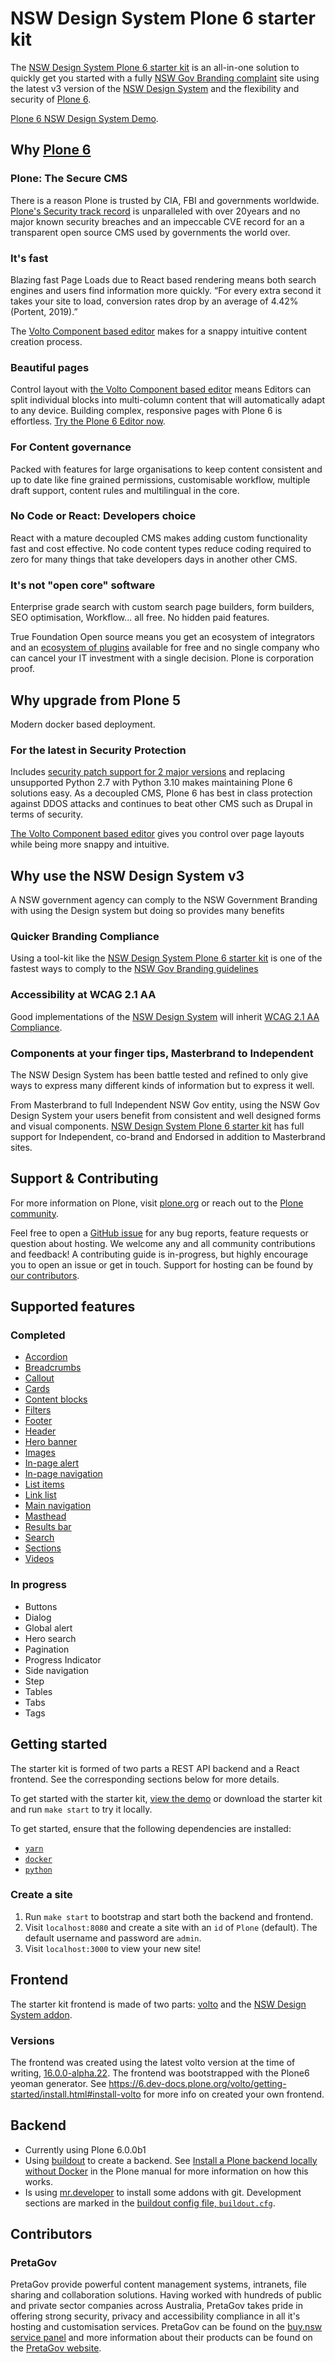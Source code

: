 # NSW Design System Plone 6 starter kit

The [NSW Design System Plone 6 starter kit](https://digitalnsw.pretagov.com.au/) is an all-in-one solution to quickly get you started with a fully [NSW Gov Branding complaint](https://www.nsw.gov.au/branding/nsw-government-brand-framework)
site using the latest v3 version of the [NSW Design System](https://github.com/digitalnsw/nsw-design-system) and the flexibility and security of [Plone 6](https://plone.org/what-is-plone/plone/plone-6).

[Plone 6 NSW Design System Demo](https://digitalnsw.pretagov.com.au/).


## Why [Plone 6](https://plone.org/what-is-plone/plone/plone-6)

### Plone: The Secure CMS

There is a reason Plone is trusted by CIA, FBI and governments worldwide. [Plone's Security track record](https://plone.org/security) is unparalleled with over 20years and no major known security breaches and an impeccable CVE record for an
a transparent open source CMS used by governments the world over.


### It's fast

Blazing fast Page Loads due to React based rendering means both search engines and users find information more quickly. “For every extra second it takes your site to load, conversion rates drop by an average of 4.42% (Portent, 2019).”

The [Volto Component based editor](https://plone.org/what-is-plone/plone/plone-6) makes for a snappy intuitive content creation process.

### Beautiful pages

Control layout with [the Volto Component based editor](https://plone.org/what-is-plone/plone/plone-6) means Editors can split individual blocks into multi-column content that will automatically adapt to any device. Building complex, responsive pages with Plone 6 is effortless.
[Try the Plone 6 Editor now](https://6.demo.plone.org/).

### For Content governance

Packed with features for large organisations to keep content consistent and up to date like fine grained permissions, customisable workflow, multiple draft support, content rules and multilingual in the core.

### No Code or React: Developers choice

React with a mature decoupled CMS makes adding custom functionality fast and cost effective. No code content types reduce coding required to zero for many things that take developers days in another other CMS.

### It's not "open core" software

Enterprise grade search with custom search page builders, form builders, SEO optimisation, Workflow... all free. No hidden paid features.

True Foundation Open source means you get an ecosystem of integrators and an [ecosystem of plugins](https://plone.org/download/add-ons) available for free and no single company who can cancel your IT investment with a single decision. Plone is corporation proof.



## Why upgrade from Plone 5

Modern docker based deployment.

### For the latest in Security Protection
Includes [security patch support for 2 major versions](https://plone.org/security/hotfixes/) and replacing unsupported Python 2.7 with Python 3.10 makes maintaining Plone 6 solutions easy. As a decoupled CMS, Plone 6 has best in class protection against DDOS attacks and continues to beat other CMS such as Drupal in terms of security.

[The Volto Component based editor](https://plone.org/what-is-plone/plone/plone-6) gives you control over page layouts
while being more snappy and intuitive.


## Why use the NSW Design System v3

A NSW government agency can comply to the NSW Government Branding with using the Design system 
but doing so provides many benefits
### Quicker Branding Compliance

Using a tool-kit like the [NSW Design System Plone 6 starter kit](https://digitalnsw.pretagov.com.au/) is one of the fastest ways to comply to the [NSW Gov Branding guidelines](https://www.nsw.gov.au/branding/nsw-government-brand-framework)

### Accessibility at WCAG 2.1 AA

Good implementations of the [NSW Design System](https://github.com/digitalnsw/nsw-design-system) will inherit [WCAG 2.1 AA Compliance](https://www.digital.nsw.gov.au/delivery/accessibility-and-inclusivity/accessibility-resources).

### Components at your finger tips, Masterbrand to Independent

The NSW Design System has been battle tested and refined to only give ways to express many different kinds of 
information but to express it well.

From Masterbrand to full Independent NSW Gov entity, using the NSW Gov Design System your users benefit from consistent and well designed forms and visual components. [NSW Design System Plone 6 starter kit](https://digitalnsw.pretagov.com.au/) has full support for Independent, co-brand and Endorsed in addition to Masterbrand sites.

## Support & Contributing

For more information on Plone, visit [plone.org](https://plone.org/) or reach out to the [Plone community](https://plone.org/community).

Feel free to open a [GitHub issue](https://github.com/pretagov/nsw-design-system-plone6-kit/issues) for any bug reports, feature requests or question about hosting. We welcome any and all community contributions and feedback! A contributing guide is in-progress, but highly encourage you to open an issue or get in touch. Support for hosting can be found by [our contributors](#contributors).

## Supported features

### Completed

- [Accordion](https://digitalnsw.pretagov.com.au/demo-pages/accordion)
- [Breadcrumbs](https://digitalnsw.pretagov.com.au/demo-pages)
- [Callout](https://digitalnsw.pretagov.com.au/demo-pages/callout)
- [Cards](https://digitalnsw.pretagov.com.au/demo-pages/cards)
- [Content blocks](https://digitalnsw.pretagov.com.au/demo-pages/content-blocks)
- [Filters](https://digitalnsw.pretagov.com.au/demo-pages/)
- [Footer](https://digitalnsw.pretagov.com.au/demo-pages/)
- [Header](https://digitalnsw.pretagov.com.au/demo-pages/)
- [Hero banner](https://digitalnsw.pretagov.com.au/demo-pages/hero-banner)
- [Images](https://digitalnsw.pretagov.com.au/demo-pages/images)
- [In-page alert](https://digitalnsw.pretagov.com.au/demo-pages/notifications)
- [In-page navigation](https://digitalnsw.pretagov.com.au/demo-pages/in-page-navigation)
- [List items](https://digitalnsw.pretagov.com.au/demo-pages/list-items)
- [Link list](https://digitalnsw.pretagov.com.au/demo-pages/link-list)
- [Main navigation](https://digitalnsw.pretagov.com.au/demo-pages)
- [Masthead](https://digitalnsw.pretagov.com.au/demo-pages)
- [Results bar](https://digitalnsw.pretagov.com.au/demo-pages/)
- [Search](https://digitalnsw.pretagov.com.au/demo-pages/search)
- [Sections](https://digitalnsw.pretagov.com.au/demo-pages/sections)
- [Videos](https://digitalnsw.pretagov.com.au/demo-pages/videos)

### In progress

- Buttons
- Dialog
- Global alert
- Hero search
- Pagination
- Progress Indicator
- Side navigation
- Step
- Tables
- Tabs
- Tags

## Getting started

The starter kit is formed of two parts a REST API backend and a React frontend. See the corresponding sections below for more details.

To get started with the starter kit, [view the demo](https://digitalnsw.pretagov.com.au/) or download the starter kit and run `make start` to try it locally.

To get started, ensure that the following dependencies are installed:

- [`yarn`](https://yarnpkg.com/getting-started/install)
- [`docker`](https://www.docker.com/)
- [`python`](https://www.python.org/)

### Create a site

1. Run `make start` to bootstrap and start both the backend and frontend.
2. Visit `localhost:8080` and create a site with an `id` of `Plone` (default). The default username and password are `admin`.
3. Visit `localhost:3000` to view your new site!

## Frontend

The starter kit frontend is made of two parts: [volto](https://plone.org/what-is-plone/volto) and the [NSW Design System addon](https://github.com/pretagov/nsw-design-system-plone6).

### Versions

The frontend was created using the latest volto version at the time of writing, [16.0.0-alpha.22](https://github.com/plone/volto/releases/tag/16.0.0-alpha.22). The frontend was bootstrapped with the Plone6 yeoman generator. See <https://6.dev-docs.plone.org/volto/getting-started/install.html#install-volto> for more info on created your own frontend.

## Backend

- Currently using Plone 6.0.0b1
- Using [buildout](https://www.buildout.org/en/latest/) to create a backend. See [Install a Plone backend locally without Docker](https://6.dev-docs.plone.org/volto/configuration/backend.html?highlight=buildout#install-a-plone-backend-locally-without-docker) in the Plone manual for more information on how this works.
- Is using [mr.developer](https://pypi.org/project/mr.developer/) to install some addons with git. Development sections are marked in the [buildout config file, `buildout.cfg`](backend/bin/Activate.ps1backend/buildout.cfg).

## Contributors

### PretaGov

PretaGov provide powerful content management systems, intranets, file sharing and collaboration solutions. Having worked with hundreds of public and private sector companies across Australia, PretaGov takes pride in offering strong security, privacy and accessibility compliance in all it's hosting and customisation services. PretaGov can be found on the [buy.nsw service panel](https://suppliers.buy.nsw.gov.au/supplier/profile/637) and more information about their products can be found on the [PretaGov website](https://www.pretagov.com.au/products).
